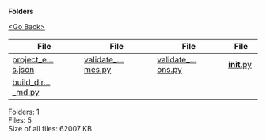 **Folders**

[&lt;Go Back&gt;](../right.html)

<table><thead><tr class="header"><th><strong>File</strong></th><th><strong>File</strong></th><th><strong>File</strong></th><th><strong>File</strong></th></tr></thead><tbody><tr class="odd"><td><a href="project_euler_answers.json">project_e…s.json</a> </td><td><a href="validate_filenames.py">validate_…mes.py</a> </td><td><a href="validate_solutions.py">validate_…ons.py</a> </td><td><a href="__init__.py"><strong>init</strong>.py</a> </td></tr><tr class="even"><td><a href="build_directory_md.py">build_dir…_md.py</a> </td><td></td><td></td><td></td></tr></tbody></table>

Folders: 1  
Files: 5  
Size of all files: 62007 KB
